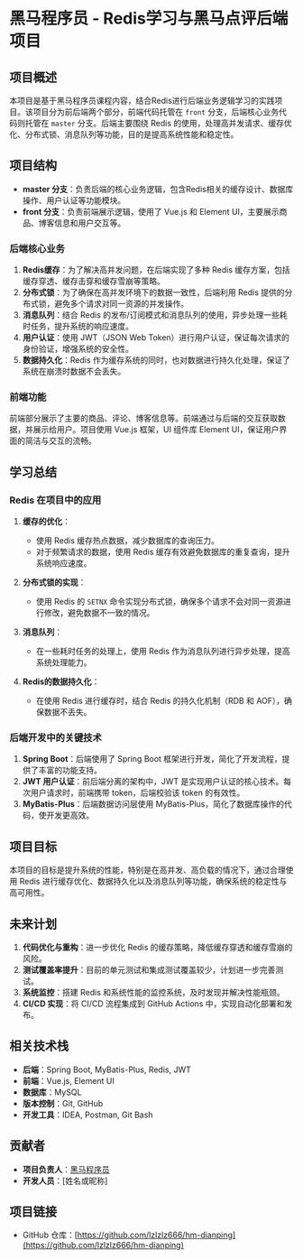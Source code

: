# 黑马程序员 - Redis学习与黑马点评后端项目

## 项目概述

本项目是基于黑马程序员课程内容，结合Redis进行后端业务逻辑学习的实践项目。该项目分为前后端两个部分，前端代码托管在 `front` 分支，后端核心业务代码则托管在 `master` 分支。后端主要围绕 Redis 的使用，处理高并发请求、缓存优化、分布式锁、消息队列等功能，目的是提高系统性能和稳定性。

## 项目结构

- **master 分支**：负责后端的核心业务逻辑，包含Redis相关的缓存设计、数据库操作、用户认证等功能模块。
- **front 分支**：负责前端展示逻辑，使用了 Vue.js 和 Element UI，主要展示商品、博客信息和用户交互等。
  
### 后端核心业务

1. **Redis缓存**：为了解决高并发问题，在后端实现了多种 Redis 缓存方案，包括缓存穿透、缓存击穿和缓存雪崩等策略。
2. **分布式锁**：为了确保在高并发环境下的数据一致性，后端利用 Redis 提供的分布式锁，避免多个请求对同一资源的并发操作。
3. **消息队列**：结合 Redis 的发布/订阅模式和消息队列的使用，异步处理一些耗时任务，提升系统的响应速度。
4. **用户认证**：使用 JWT（JSON Web Token）进行用户认证，保证每次请求的身份验证，增强系统的安全性。
5. **数据持久化**：Redis 作为缓存系统的同时，也对数据进行持久化处理，保证了系统在崩溃时数据不会丢失。

### 前端功能

前端部分展示了主要的商品、评论、博客信息等。前端通过与后端的交互获取数据，并展示给用户。项目使用 Vue.js 框架，UI 组件库 Element UI，保证用户界面的简洁与交互的流畅。

## 学习总结

### Redis 在项目中的应用

1. **缓存的优化**：
   - 使用 Redis 缓存热点数据，减少数据库的查询压力。
   - 对于频繁请求的数据，使用 Redis 缓存有效避免数据库的重复查询，提升系统响应速度。

2. **分布式锁的实现**：
   - 使用 Redis 的 `SETNX` 命令实现分布式锁，确保多个请求不会对同一资源进行修改，避免数据不一致的情况。

3. **消息队列**：
   - 在一些耗时任务的处理上，使用 Redis 作为消息队列进行异步处理，提高系统处理能力。

4. **Redis的数据持久化**：
   - 在使用 Redis 进行缓存时，结合 Redis 的持久化机制（RDB 和 AOF），确保数据不丢失。

### 后端开发中的关键技术

1. **Spring Boot**：后端使用了 Spring Boot 框架进行开发，简化了开发流程，提供了丰富的功能支持。
2. **JWT 用户认证**：前后端分离的架构中，JWT 是实现用户认证的核心技术。每次用户请求时，前端携带 token，后端校验该 token 的有效性。
3. **MyBatis-Plus**：后端数据访问层使用 MyBatis-Plus，简化了数据库操作的代码，使开发更高效。

## 项目目标

本项目的目标是提升系统的性能，特别是在高并发、高负载的情况下，通过合理使用 Redis 进行缓存优化、数据持久化以及消息队列等功能，确保系统的稳定性与高可用性。

## 未来计划

1. **代码优化与重构**：进一步优化 Redis 的缓存策略，降低缓存穿透和缓存雪崩的风险。
2. **测试覆盖率提升**：目前的单元测试和集成测试覆盖较少，计划进一步完善测试。
3. **系统监控**：搭建 Redis 和系统性能的监控系统，及时发现并解决性能瓶颈。
4. **CI/CD 实现**：将 CI/CD 流程集成到 GitHub Actions 中，实现自动化部署和发布。

## 相关技术栈

- **后端**：Spring Boot, MyBatis-Plus, Redis, JWT
- **前端**：Vue.js, Element UI
- **数据库**：MySQL
- **版本控制**：Git, GitHub
- **开发工具**：IDEA, Postman, Git Bash

## 贡献者

- **项目负责人**：[黑马程序员](https://www.heima.com)
- **开发人员**：[姓名或昵称]

## 项目链接

- GitHub 仓库：[https://github.com/lzlzlz666/hm-dianping](https://github.com/lzlzlz666/hm-dianping)
